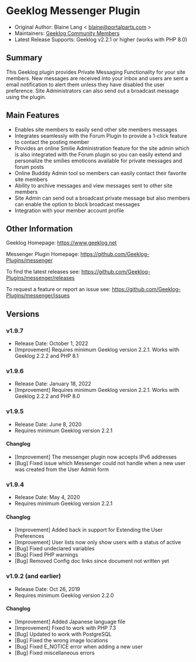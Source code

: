 # Geeklog Messenger Plugin

* Original Author: Blaine Lang < blaine@portalparts.com >
* Maintainers: [Geeklog Community Members](https://github.com/Geeklog-Plugins/messenger/graphs/contributors)
* Latest Release Supports: Geeklog v2.2.1 or higher (works with PHP 8.0)

## Summary

This Geeklog plugin provides Private Messaging Functionality for your site members. New messages are received into your inbox and users are sent a email notification to alert them unless they have disabled the user preference. Site Administrators can also send out a broadcast message using the plugin.

## Main Features

* Enables site members to easily send other site members messages
* Integrates seamlessly with the Forum Plugin to provide a 1-click feature to contact the posting member
* Provides an online Smilie Administration feature for the site admin which is also integrated with the Forum plugin so you can easily extend and personalize the smilies emoticons available for private messages and forum posts
* Online Budddy Admin tool so members can easily contact their favorite site members
* Ability to archive messages and view messages sent to other site members
* Site Admin can send out a broadcast private message but also members can enable the option to block broadcast messages
* Integration with your member account profile

## Other Information

Geeklog Homepage:
https://www.geeklog.net

Messenger Plugin Homepage:
https://github.com/Geeklog-Plugins/messenger

To find the latest releases see:
https://github.com/Geeklog-Plugins/messenger/releases

To request a feature or report an issue see: 
https://github.com/Geeklog-Plugins/messenger/issues

## Versions

### v1.9.7

* Release Date: October 1, 2022
* [Improvement] Requires minimum Geeklog version 2.2.1.  Works with Geeklog 2.2.2 and PHP 8.1

### v1.9.6

* Release Date: January 18, 2022
* [Improvement] Requires minimum Geeklog version 2.2.1.  Works with Geeklog 2.2.2 and PHP 8.0

### v1.9.5

* Release Date: June 8, 2020
* Requires minimum Geeklog version 2.2.1

#### Changlog

* [Improvement] The messenger plugin now accepts IPv6 addresses
* [Bug] Fixed issue which Messenger could not handle when a new user was created from the User Admin form

### v1.9.4

* Release Date: May 4, 2020
* Requires minimum Geeklog version 2.2.1

#### Changlog

* [Improvement] Added back in support for Extending the User Preferences 
* [Improvement] User lists now only show users with a status of active
* [Bug] Fixed undeclared variables
* [Bug] Fixed PHP warnings
* [Bug] Removed Config doc links since document not written yet

### v1.9.2 (and earlier)

* Release Date: Oct 26, 2019
* Requires minimum Geeklog version 2.2.0

#### Changlog

* [Improvement] Added Japanese language file
* [Improvement] Fixed to work with PHP 7.3
* [Bug] Updated to work with PostgreSQL
* [Bug] Fixed the wrong image locations
* [Bug] Fixed E_NOTICE error when adding a new user
* [Bug] Fixed miscellaneous errors
